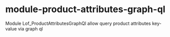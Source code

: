 # module-product-attributes-graph-ql
Module Lof_ProductAttributesGraphQl allow query product attributes key-value via graph ql
